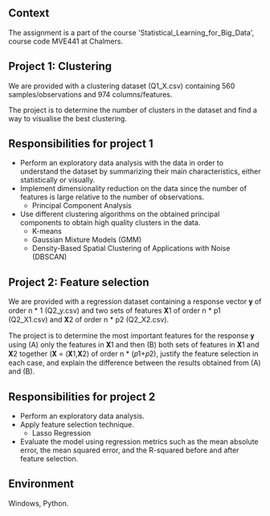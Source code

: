 ## Context
The assignment is a part of the course 'Statistical_Learning_for_Big_Data', course code MVE441 at Chalmers.

## Project 1: Clustering
We are provided with a clustering dataset (Q1_X.csv) containing 560 samples/observations and 974 columns/features.

The project is to determine the number of clusters in the dataset and find a way to visualise the best clustering.

## Responsibilities for project 1
- Perform an exploratory data analysis with the data in order to understand the dataset by summarizing their main characteristics, either statistically or visually.
- Implement dimensionality reduction on the data since the number of features is large relative to the number of observations.
  * Principal Component Analysis
- Use different clustering algorithms on the obtained principal components to obtain high quality clusters in the data.
  * K-means
  * Gaussian Mixture Models (GMM)
  * Density-Based Spatial Clustering of Applications with Noise (DBSCAN)

## Project 2: Feature selection
We are provided with a regression dataset containing a response vector 𝐲 of order n * 1 (Q2_y.csv) and two sets of features 𝐗1 of order n * p1  (Q2_X1.csv) and 𝐗2 of order n * p2 (Q2_X2.csv).

The project is to determine the most important features for the response 𝐲 using (A) only the features in 𝐗1 and then (B) both sets of features in 𝐗1 and 𝐗2 together (𝐗 = (𝐗1,𝐗2) of order n * (𝑝1+𝑝2), justify the feature selection in each case, and explain the difference between the results obtained from (A) and (B).

## Responsibilities for project 2
- Perform an exploratory data analysis.
- Apply feature selection technique.
  * Lasso Regression
- Evaluate the model using regression metrics such as the mean absolute error, the mean squared error, and the R-squared before and after feature selection.

## Environment
Windows, Python.
